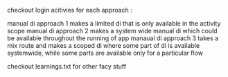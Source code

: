 checkout login acitivies for each approach :

manual di approach 1 makes a limited di that is only available in the activity scope
manual di approach 2 makes a system wide manual di which could be available throughout the running of app
manaual di approach 3 takes a mix route and makes a scoped di where some part of di is available systemwide,
while some parts are available only for a particular flow


checkout learnings.txt for other facy stuff